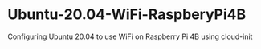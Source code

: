 # Ubuntu-20.04-WiFi-RaspberyPi4B
Configuring Ubuntu 20.04 to use WiFi on Raspberry Pi 4B using cloud-init
